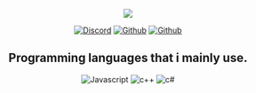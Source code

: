 <p align="center">
  <a href="http://wysparetardow.pl/">
    <img src="https://media.discordapp.net/attachments/824034997039005736/833689226355802132/banner.png?width=1440&height=507"></a>
</p>
<p align="center">
    <a href="https://discordapp.com/users/324910128526786572">
   <img alt="Discord" src="https://img.shields.io/badge/Discord-papaya%230208-7289DA?style=for-the-badge&logo=discord&logoColor=7289DA&logoWidth=20&labelColor=000'"></a>  
  <a href="http://wysparetardow.pl/">
   <img alt="Github" src="https://img.shields.io/github/followers/mangotelezakupy?color=1DA1F2&logo=github&label=Followers&style=for-the-badge"></a>   
   <a href="http://wysparetardow.pl/">
   <img alt="Github" src="https://img.shields.io/website?label=WYSPA STATUS&style=for-the-badge&url=http://wysparetardow.pl/"></a> 
</p>


<h2 align="center">Programming languages that i mainly use.</h2>
<p align="center">
  <img alt="Javascript" src="https://img.shields.io/badge/-JavaScript-090909?style=for-the-badge&logo=JavaScript&logoColor=E9D54D"></a> 
  <img alt="c++" src="https://img.shields.io/badge/-C++-090909?style=for-the-badge&logo=C%2b%2b&logoColor=6296CC"></a> 
  <img alt="c#" src="https://img.shields.io/badge/-CSHARP-090909?style=for-the-badge&logo=C%2b%2b&logoColor=6296CC"></a>
</p>
<br/>

</pre> 
